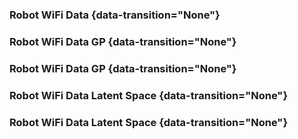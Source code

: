 
### Robot WiFi Data {data-transition="None"}

<object data="../slides/diagrams/robot-wireless.svg"  class="svgplot"></object> 

### Robot WiFi Data GP {data-transition="None"}

<object data="../slides/diagrams/robot-wireless-gp-dim-1.svg"  class="svgplot"></object> 

### Robot WiFi Data GP {data-transition="None"}

<object data="../slides/diagrams/robot-wireless-deep-gp-dim-1.svg"  class="svgplot"></object> 

### Robot WiFi Data Latent Space {data-transition="None"}

<object data="../slides/diagrams/robot-wireless-ground-truth.svg"  class="svgplot"></object> 

### Robot WiFi Data Latent Space {data-transition="None"}

<object data="../slides/diagrams/robot-wireless-latent-space.svg"  class="svgplot"></object> 

